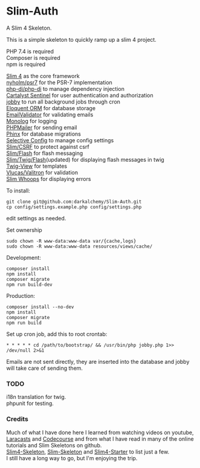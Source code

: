 # Slim-Auth
A Slim 4 Skeleton.

This is a simple skeleton to quickly ramp up a slim 4 project.  

PHP 7.4 is required  
Composer is required  
npm is required  

[Slim 4](https://github.com/slimphp/Slim) as the core framework  
[nyholm/psr7](https://github.com/Nyholm/psr7) for the PSR-7 implementation  
[php-di/php-di](http://php-di.org/) to manage dependency injection    
[Cartalyst Sentinel](https://cartalyst.com/manual/sentinel/3.) for user authentication and authorization  
[jobby](https://github.com/jobbyphp/jobby) to run all background jobs through cron  
[Eloquent ORM](https://github.com/illuminate/database) for database storage  
[EmailValidator](https://github.com/egulias/EmailValidator/tree/master) for validating emails  
[Monolog](https://github.com/Seldaek/monolog) for logging  
[PHPMailer](https://github.com/PHPMailer/PHPMailer) for sending email  
[Phinx](https://phinx.org/) for database migrations  
[Selective Config](https://github.com/selective-php/config) to manage config settings  
[Slim/CSRF](https://github.com/slimphp/Slim-Csrf) to protect against csrf  
[Slim/Flash](https://github.com/slimphp/Slim-Flash) for flash messaging  
[Slim/Twig/Flash](https://github.com/kanellov/slim-twig-flash)(updated) for displaying flash messages in twig  
[Twig-View](https://github.com/slimphp/Twig-View) for templates  
[Vlucas/Valitron](https://github.com/vlucas/valitron) for validation  
[Slim Whoops](https://github.com/zeuxisoo/php-slim-whoops) for displaying errors  
  

To install:
```
git clone git@github.com:darkalchemy/Slim-Auth.git
cp config/settings.example.php config/settings.php
```
edit settings as needed.

Set ownership
```
sudo chown -R www-data:www-data var/{cache,logs}
sudo chown -R www-data:www-data resources/views/cache/
```

Development:
```
composer install
npm install
composer migrate
npm run build-dev
```

Production:
```
composer install --no-dev
npm install
composer migrate
npm run build
```

Set up cron job, add this to root crontab:
```
* * * * * cd /path/to/bootstrap/ && /usr/bin/php jobby.php 1>> /dev/null 2>&1
```

Emails are not sent directly, they are inserted into the database and jobby will take care of sending them.
  
### TODO  
i18n translation for twig.  
phpunit for testing.

### Credits  
Much of what I have done here I learned from watching videos on youtube, [Laracasts](https://laracasts.com/) and [Codecourse](https://codecourse.com) and from what I have read in many of the online tutorials and Slim Skeletons on github.  
[Slim4-Skeleton](https://github.com/odan/slim4-skeleton), [Slim-Skeleton](https://github.com/slimphp/Slim-Skeleton) and [Slim4-Starter](https://github.com/akrabat/slim4-starter) to list just a few.  
I still have a long way to go, but I'm enjoying the trip.   
